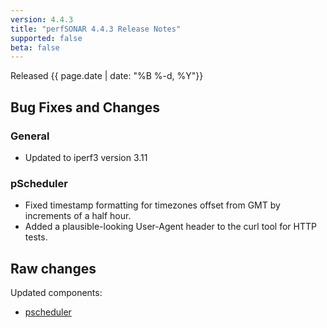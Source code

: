 ```yaml
---
version: 4.4.3
title: "perfSONAR 4.4.3 Release Notes"
supported: false
beta: false
---
```


Released {{ page.date | date: "%B %-d, %Y"}}

Bug Fixes and Changes
----------------------------
### General
- Updated to iperf3 version 3.11

### pScheduler
- Fixed timestamp formatting for timezones offset from GMT by increments of a half hour.
- Added a plausible-looking User-Agent header to the curl tool for HTTP tests.

Raw changes
-----------

Updated components:
-   [pscheduler](https://github.com/perfsonar/pscheduler/compare/v4.4.2...v4.4.3)
